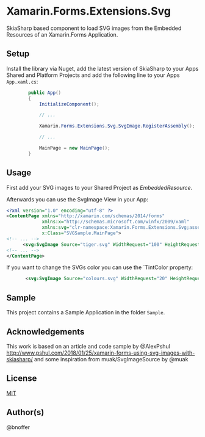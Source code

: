 ﻿# Xamarin.Forms.Extensions.Svg
SkiaSharp based component to load SVG images from the Embedded Resources of an Xamarin.Forms Application.

## Setup
Install the library via Nuget, add the latest version of SkiaSharp to your Apps Shared and Platform Projects and add the following line to your Apps `App.xaml.cs`:
```csharp
        public App()
        {
            InitializeComponent();

            // ...

            Xamarin.Forms.Extensions.Svg.SvgImage.RegisterAssembly();

            // ...

            MainPage = new MainPage();
        }
```

## Usage
First add your SVG images to your Shared Project as *EmbeddedResource*.

Afterwards you can use the SvgImage View in your App:
```xml
<?xml version="1.0" encoding="utf-8" ?>
<ContentPage xmlns="http://xamarin.com/schemas/2014/forms"
             xmlns:x="http://schemas.microsoft.com/winfx/2009/xaml"
             xmlns:svg="clr-namespace:Xamarin.Forms.Extensions.Svg;assembly=XamExtensionsSvg"
             x:Class="SVGSample.MainPage">
<!-- ... -->
      <svg:SvgImage Source="tiger.svg" WidthRequest="100" HeightRequest="100" />
<!-- ... -->
</ContentPage>
```
If you want to change the SVGs color you can use the `TintColor property:
```xml
       <svg:SvgImage Source="colours.svg" WidthRequest="20" HeightRequest="20" TintColor="#fcd303" />
```

## Sample
This project contains a Sample Application in the folder `Sample`.

## Acknowledgements
This work is based on an article and code sample by
@AlexPshul http://www.pshul.com/2018/01/25/xamarin-forms-using-svg-images-with-skiasharp/
and some inspiration from muak/SvgImageSource by @muak

## License
[MIT](https://choosealicense.com/licenses/mit/)

## Author(s)
@bnoffer